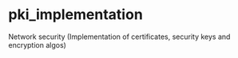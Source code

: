 # pki_implementation

Network security (Implementation of certificates, security keys and encryption algos)
